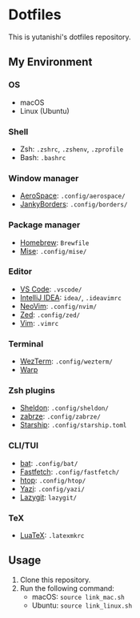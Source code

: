 # Dotfiles

This is yutanishi's dotfiles repository.

## My Environment

### OS

- macOS
- Linux (Ubuntu)

### Shell

- Zsh: `.zshrc`, `.zshenv`, `.zprofile`
- Bash: `.bashrc`

### Window manager

- [AeroSpace](https://github.com/nikitabobko/AeroSpace): `.config/aerospace/`
- [JankyBorders](https://github.com/FelixKratz/JankyBorders): `.config/borders/`

### Package manager

- [Homebrew](https://github.com/Homebrew/brew): `Brewfile`
- [Mise](https://github.com/jdx/mise): `.config/mise/`

### Editor

- [VS Code](https://github.com/microsoft/vscode): `.vscode/`
- [IntelliJ IDEA](https://www.jetbrains.com/ja-jp/idea/): `idea/`, `.ideavimrc`
- [NeoVim](https://github.com/neovim/neovim): `.config/nvim/`
- [Zed](https://github.com/zed-industries/zed): `.config/zed/`
- [Vim](https://github.com/vim/vim):  `.vimrc`

### Terminal

- [WezTerm](https://github.com/wez/wezterm): `.config/wezterm/`
- [Warp](https://github.com/warpdotdev/Warp)

### Zsh plugins

- [Sheldon](https://github.com/rossmacarthur/sheldon): `.config/sheldon/`
- [zabrze](https://github.com/Ryooooooga/zabrze): `.config/zabrze/`
- [Starship](https://github.com/starship/starship): `.config/starship.toml`

### CLI/TUI

- [bat](https://github.com/sharkdp/bat): `.config/bat/`
- [Fastfetch](https://github.com/fastfetch-cli/fastfetch): `.config/fastfetch/`
- [htop](https://github.com/htop-dev/htop): `.config/htop/`
- [Yazi](https://github.com/sxyazi/yazi): `.config/yazi/`
- [Lazygit](https://github.com/jesseduffield/lazygit): `lazygit/`

### TeX

- [LuaTeX](https://www.luatex.org/): `.latexmkrc`

## Usage

1. Clone this repository.
2. Run the following command:
   - macOS: `source link_mac.sh`
   - Ubuntu: `source link_linux.sh`

